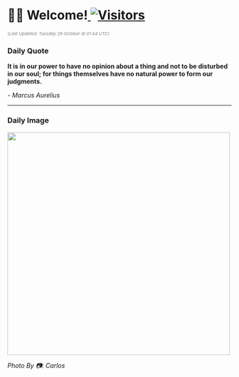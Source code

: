 <h1>👋🏽 Welcome!<a href="https://github.com/OmitNomis/"> <img src="https://visitor-badge.laobi.icu/badge?page_id=OmitNomis" alt="Visitors"></a></h1>

<i><p style="font-size: 0.6rem; color:gray">(Last Updated: Tuesday 29 October at 01:44 UTC)</p></i>

<h3> Daily Quote </h3>
<b><p>It is in our power to have no opinion about a thing and not to be disturbed in our soul; for things themselves have no natural power to form our judgments.</p></b>
<i><caption style="font-size: 0.8rem; color:gray;">- Marcus Aurelius</caption></i>


<hr>

<h3>Daily Image</h3>
<a href="https://images.unsplash.com/photo-1728044296748-f7bf304e959f?crop=entropy&cs=srgb&fm=jpg&ixid=M3w2MjM3MzF8MHwxfHJhbmRvbXx8fHx8fHx8fDE3MzAxNjYyNjl8&ixlib=rb-4.0.3&q=85" target="_blank"><img style="height:500px;" src=https://images.unsplash.com/photo-1728044296748-f7bf304e959f?crop=entropy&cs=srgb&fm=jpg&ixid=M3w2MjM3MzF8MHwxfHJhbmRvbXx8fHx8fHx8fDE3MzAxNjYyNjl8&ixlib=rb-4.0.3&q=85"/></a>

<i><caption style="font-size: 0.8rem; color:gray;"> Photo By 📷: Carlos</caption></i>
